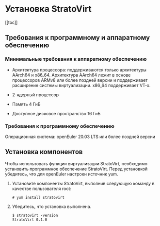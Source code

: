 # Установка StratoVirt

\[\[toc]]

## Требования к программному и аппаратному обеспечению

### Минимальные требования к аппаратному обеспечению

- Архитектура процессора: поддерживаются только архитектуры AArch64 и x86\_64. Архитектура AArch64 лежит в основе процессоров ARMv8 или более поздней версии и поддерживает расширение системы виртуализации. x86\_64 поддерживает VT-x.

- 2-ядерный процессор

- Память 4 ГиБ

- Доступное дисковое пространство 16 ГиБ

### Требования к программному обеспечению

Операционная система: openEuler 20.03 LTS или более поздней версии

## Установка компонентов

Чтобы использовать функции виртуализации StratoVirt, необходимо установить программное обеспечение StratoVirt. Перед установкой убедитесь, что для openEuler настроен источник yum.

1. Установите компоненты StratoVirt, выполнив следующую команду в качестве пользователя root:
   
   ```
   # yum install stratovirt
   ```

2. Убедитесь, что установка выполнена.
   
   ```
   $ stratovirt -version
   StratoVirt 0.1.0
   ```